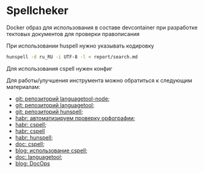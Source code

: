 # Spellcheker
Docker образ для использования в составе devcontainer при разработке тектовых документов для проверки правописания

При использовании huspell нужно указывать кодировку

```bash
hunspell -d ru_RU -i UTF-8 -l < report/search.md
```
Для использования cspell нужен конфиг


Для работы/улучшения инструмента можно обратиться к следующим материалам:
- [git: репозиторий languagetool-node](https://github.com/343dev/languagetool-node);
- [git: репозиторий languagetool](https://github.com/languagetool-org/languagetool);
- [git: репозиторий hunspell](https://github.com/hunspell/hunspell);
- [habr: автоматизируем проверку орфографии](https://habr.com/ru/companies/flant/articles/806629/);
- [habr: cspell](https://habr.com/ru/articles/809889/);
- [habr: cspell](https://habr.com/ru/articles/902236/)
- [habr: hunspell](https://habr.com/ru/companies/flant/articles/920148/);
- [doc: cspell](https://cspell.org/);
- [blog: использование cspell](https://ra1ahq.blog/paketnaya-proverka-orfografii-v-failakh-markdown-s-pomoshyu-besplatnogo-spell-chekera-cspell);
- [doc: languagetool](https://dev.languagetool.org/);
- [blog: DocOps](https://annjulyleon.github.io/docops/docops-spelling/)

